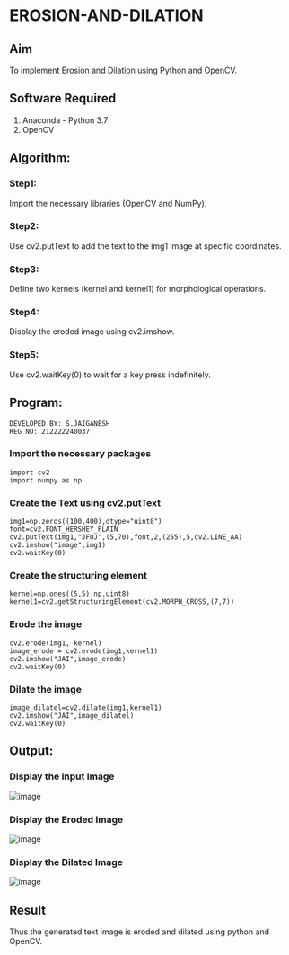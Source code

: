 # EROSION-AND-DILATION

## Aim
To implement Erosion and Dilation using Python and OpenCV.
## Software Required
1. Anaconda - Python 3.7
2. OpenCV
## Algorithm:
### Step1:
Import the necessary libraries (OpenCV and NumPy).

### Step2:
Use cv2.putText to add the text to the img1 image at specific coordinates.

### Step3:
Define two kernels (kernel and kernel1) for morphological operations.

### Step4:
Display the eroded image using cv2.imshow.

### Step5:
Use cv2.waitKey(0) to wait for a key press indefinitely.
 
## Program:
```
DEVELOPED BY: S.JAIGANESH
REG NO: 212222240037
```
### Import the necessary packages
```
import cv2
import numpy as np
```
### Create the Text using cv2.putText
```
img1=np.zeros((100,400),dtype="uint8")
font=cv2.FONT_HERSHEY_PLAIN
cv2.putText(img1,"JFUJ",(5,70),font,2,(255),5,cv2.LINE_AA)
cv2.imshow("image",img1)
cv2.waitKey(0)
```
### Create the structuring element
```
kernel=np.ones((5,5),np.uint8)
kernel1=cv2.getStructuringElement(cv2.MORPH_CROSS,(7,7))
```
### Erode the image
```
cv2.erode(img1, kernel)
image_erode = cv2.erode(img1,kernel1)
cv2.imshow("JAI",image_erode)
cv2.waitKey(0)
```
### Dilate the image
```
image_dilatel=cv2.dilate(img1,kernel1)
cv2.imshow("JAI",image_dilatel)
cv2.waitKey(0)
```
## Output:

### Display the input Image

![image](https://github.com/Jaiganesh235/erosion-dilation/assets/118657189/d55e88f1-3e3b-414a-92f6-9e07c90d92bd)


### Display the Eroded Image

![image](https://github.com/Jaiganesh235/erosion-dilation/assets/118657189/3abadfcc-bc0d-4e1d-b7b6-8bfc1f54c5d4)


### Display the Dilated Image
![image](https://github.com/Jaiganesh235/erosion-dilation/assets/118657189/2c65a59e-e6ef-433c-94af-89ede733426c)




## Result
Thus the generated text image is eroded and dilated using python and OpenCV.
